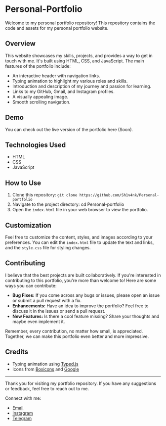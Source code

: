 # Personal-Portfolio

Welcome to my personal portfolio repository! This repository contains the code and assets for my personal portfolio website.

## Overview

This website showcases my skills, projects, and provides a way to get in touch with me. It's built using HTML, CSS, and JavaScript. The main features of the portfolio include:

- An interactive header with navigation links.
- Typing animation to highlight my various roles and skills.
- Introduction and description of my journey and passion for learning.
- Links to my GitHub, Gmail, and Instagram profiles.
- A visually appealing image.
- Smooth scrolling navigation.

## Demo

You can check out the live version of the portfolio here (Soon).

## Technologies Used

- HTML
- CSS
- JavaScript

## How to Use

1. Clone this repository: `git clone https://github.com/Sh1v4nk/Personal-portfolio`
2. Navigate to the project directory: cd Personal-portfolio
3. Open the `index.html` file in your web browser to view the portfolio.

## Customization

Feel free to customize the content, styles, and images according to your preferences. You can edit the `index.html` file to update the text and links, and the `style.css` file for styling changes.

## Contributing

I believe that the best projects are built collaboratively. If you're interested in contributing to this portfolio, you're more than welcome to! Here are some ways you can contribute:

- **Bug Fixes:** If you come across any bugs or issues, please open an issue or submit a pull request with a fix.
- **Enhancements:** Have an idea to improve the portfolio? Feel free to discuss it in the issues or send a pull request.
- **New Features:** Is there a cool feature missing? Share your thoughts and maybe even implement it.

Remember, every contribution, no matter how small, is appreciated. Together, we can make this portfolio even better and more impressive.

## Credits

- Typing animation using [Typed.js](https://github.com/mattboldt/typed.js/)
- Icons from [Boxicons](https://boxicons.com/) and [Google](https://fonts.google.com/icons)

---

Thank you for visiting my portfolio repository. If you have any suggestions or feedback, feel free to reach out to me.

Connect with me:
- [Email](mailto:shivankpandey113@gmail.com)
- [Instagram](https://instagram.com/sh1v4nk_)
- [Telegram](https://t.me/BlackGoku_69th)
